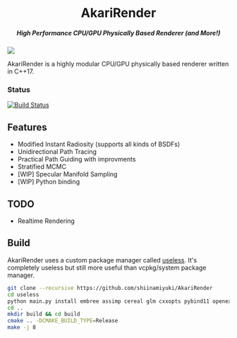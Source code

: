 <h1 align="center">AkariRender</h1>
<h5 align="center">High Performance CPU/GPU Physically Based Renderer (and More!)</h5>

![](gallery/beauty4k.png)

AkariRender is a highly modular CPU/GPU physically based renderer written in C++17.


### Status
[![Build Status](https://www.travis-ci.com/shiinamiyuki/AkariRender.svg?branch=master)](https://www.travis-ci.com/shiinamiyuki/AkariRender)

## Features
- Modified Instant Radiosity (supports all kinds of BSDFs)
- Unidirectional Path Tracing
- Practical Path Guiding with improvments
- Stratified MCMC
- [WIP] Specular Manifold Sampling
- [WIP] Python binding
## TODO
- Realtime Rendering

## Build
AkariRender uses a custom package manager called [useless](https://github.com/shiinamiyuki/useless). It's completely useless but still more useful than vcpkg/system package manager.


```bash
git clone --recursive https://github.com/shiinamiyuki/AkariRender
cd useless
python main.py install embree assimp cereal glm cxxopts pybind11 openexr spdlog stb
cd ..
mkdir build && cd build
cmake .. -DCMAKE_BUILD_TYPE=Release
make -j 8
```



